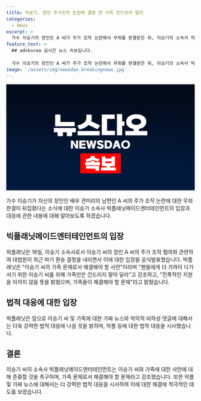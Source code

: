 ```yaml
---
title: 이승기, 장인 주가조작 논란에 결혼 전 가족 건드리지 말라
categories:
  - News
excerpt: >
  가수 이승기의 장인인 A 씨가 주가 조작 논란에서 무죄를 판결받은 뒤, 이승기의 소속사 빅플래닛은 법적 대응을 예고했다. 이에 대한 입장을 밝히며 이승기의 가정과 일에 집중할 수 있도록 지지를 약속했다. 특히 악플 등에 대한 강력한 법적 대응을 시사하며 팬들로부터의 지지를 요청했다. 대법원은 A 씨의 무죄를 판결하며 부정행위에 해당한다고 판단했다.
feature_text: >
  ## adskorea 실시간 뉴스 속보입니다.

  가수 이승기의 장인인 A 씨가 주가 조작 논란에서 무죄를 판결받은 뒤, 이승기의 소속사 빅플래닛은 법적 대응을 예고했다. 이에 대한 입장을 밝히며 이승기의 가정과 일에 집중할 수 있도록 지지를 약속했다. 특히 악플 등에 대한 강력한 법적 대응을 시사하며 팬들로부터의 지지를 요청했다. 대법원은 A 씨의 무죄를 판결하며 부정행위에 해당한다고 판단했다.
image: '/assets/img/newsdao_breakingnews.jpg'
---
```

![adskorea 속보](/assets/img/newsdao_breakingnews.jpg)

<p data-ke-size="size16">가수 이승기가 자신의 장인인 배우 견미리의 남편인 A 씨의 주가 조작 논란에 대한 무죄 판결이 뒤집혔다는 소식에 대한 이승기 소속사 빅플래닛메이드엔터테인먼트의 입장과 대응에 관한 내용에 대해 알아보도록 하겠습니다.</p>

<h2 data-ke-size="size26">빅플래닛메이드엔터테인먼트의 입장</h2>

<p data-ke-size="size16">빅플래닛은 16일, 이승기 소속사로서 이승기 씨의 장인 A 씨의 주가 조작 혐의와 관련하여 대법원이 최근 파기 환송 결정을 내리면서 이에 대한 입장을 공식발표했습니다. 빅플래닛은 "이승기 씨의 가족 문제로서 해결해야 할 사안"이라며 "팬들에게 더 가까이 다가서기 위한 이승기 씨를 위해 가족만은 건드리지 말아 달라"고 강조하고, "전폭적인 지원을 아끼지 않을 뜻을 밝혔으며, 가족들이 해결해야 할 문제"라고 밝혔습니다.</p>

<h2 data-ke-size="size26">법적 대응에 대한 입장</h2>

<p data-ke-size="size16">빅플래닛은 앞으로 이승기 씨 및 가족에 대한 가짜 뉴스와 악의적 비하성 댓글에 대해서는 더욱 강력한 법적 대응에 나설 것을 밝히며, 악플 등에 대한 법적 대응을 시사했습니다.</p>

<h2 data-ke-size="size26">결론</h2>

<p data-ke-size="size16">이승기 씨의 소속사 빅플래닛메이드엔터테인먼트는 이승기 씨와 가족에 대한 사안에 대해 존중할 것을 촉구하며, 가족 문제로서 해결해야 할 문제라고 강조했습니다. 또한 악플 및 가짜 뉴스에 대해서는 더 강력한 법적 대응을 시사하여 이에 대한 해결에 적극적인 태도를 보였습니다.</p>

